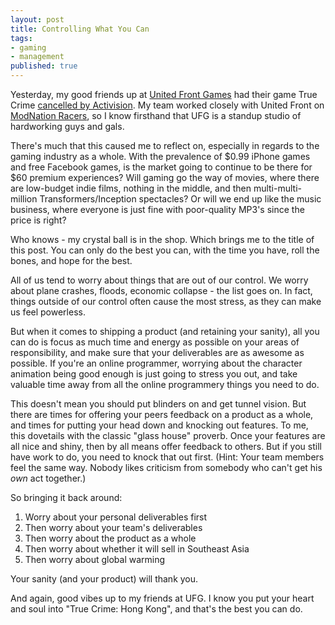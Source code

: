 ```yaml
---
layout: post
title: Controlling What You Can
tags:
- gaming
- management
published: true
---
```

Yesterday, my good friends up at <a href="http://www.unitedfrontgames.com/">United Front Games</a> had their game
True Crime <a href="http://zoknowsgaming.com/2011/02/09/true-crime-hong-kong-canceled/">cancelled by Activision</a>.
My team worked closely with United Front on <a href="http://community.modnation.com/en-us">ModNation Racers</a>,
so I know firsthand that UFG is a standup studio of hardworking guys and gals.
<!--more-->
There's much that this caused me to reflect on, especially in regards to the gaming industry as a whole.  With the prevalence of $0.99 iPhone games and free Facebook games, is the market going to continue to be there for $60 premium experiences?  Will gaming go the way of movies, where there are low-budget indie films, nothing in the middle, and then multi-multi-million Transformers/Inception spectacles?  Or will we end up like the music business, where everyone is just fine with poor-quality MP3's since the price is right?

Who knows - my crystal ball is in the shop.  Which brings me to the title of this post.  You can only do the best you can, with the time you have, roll the bones, and hope for the best.

All of us tend to worry about things that are out of our control.  We worry about plane crashes, floods, economic collapse - the list goes on.  In fact, things outside of our control often cause the most stress, as they can make us feel powerless.

But when it comes to shipping a product (and retaining your sanity), all you can do is focus as much time and energy as possible on your areas of responsibility, and make sure that your deliverables are as awesome as possible.  If you're an online programmer, worrying about the character animation being good enough is just going to stress you out, and take valuable time away from all the online programmery things you need to do.

This doesn't mean you should put blinders on and get tunnel vision.  But there are times for offering your peers feedback on a product as a whole, and times for putting your head down and knocking out features.  To me, this dovetails with the classic "glass house" proverb.  Once your features are all nice and shiny, then by all means offer feedback to others.  But if you still have work to do, you need to knock that out first.  (Hint: Your team members feel the same way.  Nobody likes criticism from somebody who can't get his <i>own</i> act together.)

So bringing it back around:

1. Worry about your personal deliverables first
1. Then worry about your team's deliverables
1. Then worry about the product as a whole
1. Then worry about whether it will sell in Southeast Asia
1. Then worry about global warming

Your sanity (and your product) will thank you.

And again, good vibes up to my friends at UFG.  I know you put your heart and soul into "True Crime: Hong Kong", and that's the best you can do.


